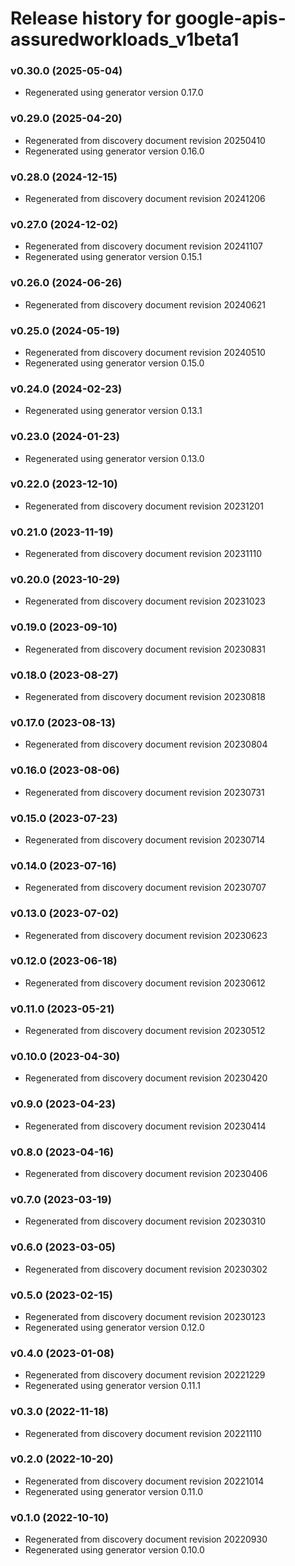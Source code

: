 # Release history for google-apis-assuredworkloads_v1beta1

### v0.30.0 (2025-05-04)

* Regenerated using generator version 0.17.0

### v0.29.0 (2025-04-20)

* Regenerated from discovery document revision 20250410
* Regenerated using generator version 0.16.0

### v0.28.0 (2024-12-15)

* Regenerated from discovery document revision 20241206

### v0.27.0 (2024-12-02)

* Regenerated from discovery document revision 20241107
* Regenerated using generator version 0.15.1

### v0.26.0 (2024-06-26)

* Regenerated from discovery document revision 20240621

### v0.25.0 (2024-05-19)

* Regenerated from discovery document revision 20240510
* Regenerated using generator version 0.15.0

### v0.24.0 (2024-02-23)

* Regenerated using generator version 0.13.1

### v0.23.0 (2024-01-23)

* Regenerated using generator version 0.13.0

### v0.22.0 (2023-12-10)

* Regenerated from discovery document revision 20231201

### v0.21.0 (2023-11-19)

* Regenerated from discovery document revision 20231110

### v0.20.0 (2023-10-29)

* Regenerated from discovery document revision 20231023

### v0.19.0 (2023-09-10)

* Regenerated from discovery document revision 20230831

### v0.18.0 (2023-08-27)

* Regenerated from discovery document revision 20230818

### v0.17.0 (2023-08-13)

* Regenerated from discovery document revision 20230804

### v0.16.0 (2023-08-06)

* Regenerated from discovery document revision 20230731

### v0.15.0 (2023-07-23)

* Regenerated from discovery document revision 20230714

### v0.14.0 (2023-07-16)

* Regenerated from discovery document revision 20230707

### v0.13.0 (2023-07-02)

* Regenerated from discovery document revision 20230623

### v0.12.0 (2023-06-18)

* Regenerated from discovery document revision 20230612

### v0.11.0 (2023-05-21)

* Regenerated from discovery document revision 20230512

### v0.10.0 (2023-04-30)

* Regenerated from discovery document revision 20230420

### v0.9.0 (2023-04-23)

* Regenerated from discovery document revision 20230414

### v0.8.0 (2023-04-16)

* Regenerated from discovery document revision 20230406

### v0.7.0 (2023-03-19)

* Regenerated from discovery document revision 20230310

### v0.6.0 (2023-03-05)

* Regenerated from discovery document revision 20230302

### v0.5.0 (2023-02-15)

* Regenerated from discovery document revision 20230123
* Regenerated using generator version 0.12.0

### v0.4.0 (2023-01-08)

* Regenerated from discovery document revision 20221229
* Regenerated using generator version 0.11.1

### v0.3.0 (2022-11-18)

* Regenerated from discovery document revision 20221110

### v0.2.0 (2022-10-20)

* Regenerated from discovery document revision 20221014
* Regenerated using generator version 0.11.0

### v0.1.0 (2022-10-10)

* Regenerated from discovery document revision 20220930
* Regenerated using generator version 0.10.0


